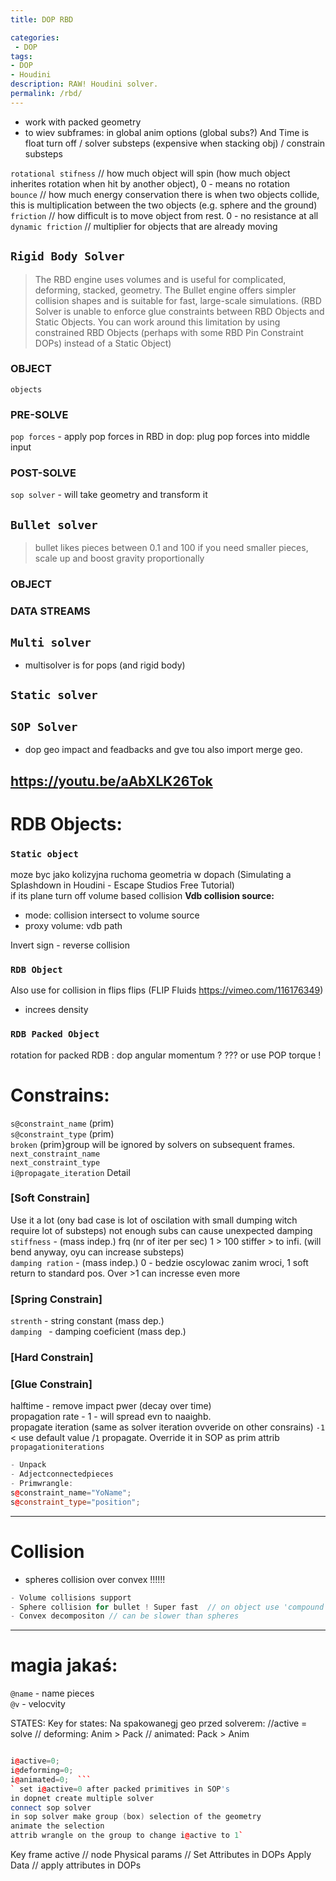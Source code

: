```yaml
---
title: DOP RBD

categories:
 - DOP
tags:
- DOP
- Houdini
description: RAW! Houdini solver.
permalink: /rbd/
---
```





- work with packed geometry  
- to wiev subframes: in global anim options  (global subs?) And Time is float turn off /  solver substeps (expensive when stacking obj)  / constrain substeps  


`rotational stifness` // how much object will spin (how much object inherites rotation when hit by another object), 0 - means no rotation  
`bounce` // how much energy conservation there is when two objects collide, this is multiplication between the two objects (e.g. sphere and the ground)  
`friction` // how difficult is to move object from rest. 0 - no resistance at all  
`dynamic friction` // multiplier for objects that are already moving  

## `Rigid Body Solver`   

>The RBD engine uses volumes and is useful for complicated, deforming, stacked, geometry. The Bullet engine offers simpler collision shapes and is suitable for fast, large-scale simulations.
(RBD Solver is unable to enforce glue constraints between RBD Objects and Static Objects. You can work around this limitation by using constrained RBD Objects (perhaps with some RBD Pin Constraint DOPs) instead of a Static Object)


### OBJECT
`objects`  
### PRE-SOLVE
`pop forces` - apply pop forces in RBD in dop: plug pop forces into middle input    
### POST-SOLVE
`sop solver` - will take geometry and transform it  

## `Bullet solver`
>bullet likes pieces between 0.1 and 100 if you need smaller pieces, scale up and boost gravity proportionally  
### OBJECT
### DATA STREAMS

## `Multi solver`  
- multisolver is for pops (and rigid body)  

## `Static solver`

## `SOP Solver`
- dop geo impact and feadbacks and gve tou also import merge geo.

https://youtu.be/aAbXLK26Tok
---

# RDB Objects:  

### `Static object`
moze byc jako kolizyjna ruchoma geometria w dopach (Simulating a Splashdown in Houdini - Escape Studios Free Tutorial)  
if its plane turn off volume based collision
**Vdb collision source:**
- mode: collision intersect to volume source
- proxy volume: vdb path  

Invert sign - reverse collision

### `RDB Object`  
Also use for collision in flips  flips  (FLIP Fluids https://vimeo.com/116176349)
- increes density


### `RDB Packed Object`
rotation for packed RDB :  dop angular momentum ? ??? or use POP torque !  

# Constrains:
`s@constraint_name` (prim)    
`s@constraint_type` (prim)  
`broken` (prim}group will be ignored by solvers on subsequent frames.   
`next_constraint_name`  
`next_constraint_type`   
`i@propagate_iteration`	Detail   

### [Soft Constrain]
Use it a lot (ony bad case is lot of oscilation with small dumping witch require lot of substeps) not enough subs can cause unexpected damping  
`stiffness` - (mass indep.) frq (nr of iter per sec) 1 > 100 stiffer > to infi. (will bend anyway, oyu can increase substeps)   
`damping ration` - (mass indep.) 0 - bedzie oscylowac zanim wroci, 1 soft return to standard pos. Over >1 can incresse even more      

### [Spring Constrain]
`strenth` - string constant (mass dep.)   
`damping ` - damping coeficient (mass dep.)    

### [Hard Constrain]

### [Glue Constrain]
halftime - remove impact pwer (decay over time)  
propagation rate - 1  - will spread evn to naaighb.   
propagate iteration (same as solver iteration ovveride on other consrains) `-1 `< use default value /`1` propagate. Override it in SOP as prim attrib `propagationiterations`   
```cpp
- Unpack
- Adjectconnectedpieces
- Primwrangle:
s@constraint_name="YoName";
s@constraint_type="position";
```
---

# Collision
- spheres collision over convex !!!!!!


```cpp
- Volume collisions support
- Sphere collision for bullet ! Super fast  // on object use 'compound' collision  /// + BAKE ODE in SOP
- Convex decompositon // can be slower than spheres
```



---

#  magia jakaś:





`@name` - name pieces   
`@v` - velocvity   


STATES:  Key for states: Na spakowanegj geo przed solverem: //active = solve //  deforming: Anim > Pack  // animated: Pack > Anim  
```cpp

i@active=0;  
i@deforming=0;
i@animated=0;  ```
` set i@active=0 after packed primitives in SOP's
in dopnet create multiple solver
connect sop solver
in sop solver make group (box) selection of the geometry
animate the selection
attrib wrangle on the group to change i@active to 1`
```
Key frame active  // node
Physical params  // Set Attributes in DOPs
Apply Data  // apply attributes in DOPs
```
